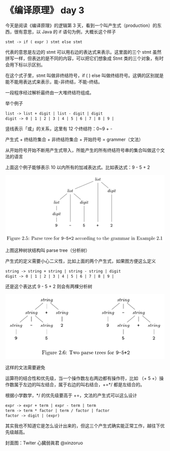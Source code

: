 # 《编译原理》 day 3

今天是阅读《编译原理》的逻辑第 3 天，看到一个叫产生式（production）的东西，很有意思，以 Java 的 if 语句为例，大概长这个样子

```
stmt -> if ( expr ) stmt else stmt
```

代表的意思是左边的 stmt 可以用右边的表达式来表示。这里面的三个 stmt 虽然拼写一样，但表达的是不同的内容，可以把它们想象成 Stmt 类的三个对象，有时会用下标以示区别。

在这个式子里，stmt 叫做非终结符号，if ( ) else 叫做终结符号。这俩的区别就是能不能用表达式来表示，能-非终结，不能-终结。

一段程序经过解析最终由一大堆终结符组成。

举个例子

```
list -> list + digit | list - digit | digit
digit -> 0 | 1 | 2 | 3 | 4 | 5 | 6 | 7 | 8 | 9 |
```

竖线表示「或」的关系，这里有 12 个终结符：0~9 + -

产生式 + 终结符集合 + 非终结符集合 + 开始符号 = grammer（文法）

从开始符号开始不断用产生式带入，所能产生的所有终结符号串的集合叫做这个文法的语言

上面这个例子能够表示 10 以内所有的加减表达式。比如表达式：9 - 5 + 2

![](4-parse-tree-1.png)

上图这种树状结构叫 parse tree（分析树）

产生式的定义需要小心二义性，比如上面的两个产生式，如果图方便这么定义

```
string -> string + string | string - string | digit
digit -> 0 | 1 | 2 | 3 | 4 | 5 | 6 | 7 | 8 | 9 |
```

还是这个表达式 9 - 5 + 2 则会有两棵分析树

![](4-parse-tree-2.png)

这样的文法需要避免

运算符的结合性和优先级，当一个操作数左右两边都有操作符，比如 （+ 5 +）操作数属于左边的叫左结合，属于右边的叫右结合，+=*/ 都是左结合的。

根据小学数学，*/ 的优先级要高于 +=，文法的产生式可以这么设计

```
expr -> expr + term | expr - term | term
term -> term * factor | term / factor | factor
factor -> digit | (expr)
```

其实我也不知道它是怎么设计出来的，但这三个产生式确实能正常工作，越往下优先级越高。

封面图：Twiter 心臓弱眞君 @xinzoruo